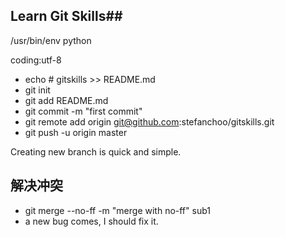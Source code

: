 ## Learn Git Skills##

/usr/bin/env python

coding:utf-8

- echo # gitskills >> README.md
- git init
- git add README.md
- git commit -m "first commit"
- git remote add origin git@github.com:stefanchoo/gitskills.git
- git push -u origin master

Creating new branch is quick and simple.

## 解决冲突 ##
- git merge --no-ff -m "merge with no-ff" sub1
- a new bug comes, I should fix it.

